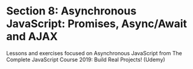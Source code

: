 # Section 8: Asynchronous JavaScript: Promises, Async/Await and AJAX

Lessons and exercises focused on Asynchronous JavaScript from The Complete JavaScript Course 2019: Build Real Projects! (Udemy)